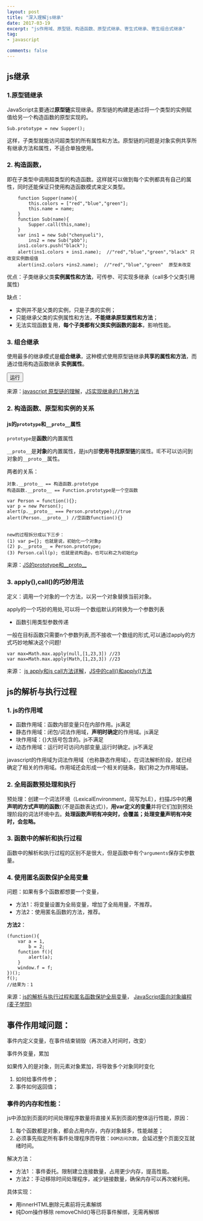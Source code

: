 ```yaml
---
layout: post
title: "深入理解js继承"
date: 2017-03-19
excerpt: "js作用域、原型链、构造函数、原型式继承、寄生式继承、寄生组合式继承"
tag:
- javascript

comments: false
---
```



## js继承

### 1.原型链继承

JavaScript主要通过**原型链**实现继承。原型链的构建是通过将一个类型的实例赋值给另一个构造函数的原型实现的。

	Sub.prototype = new Supper();

这样，子类型就能访问超类型的所有属性和方法。原型链的问题是对象实例共享所有继承方法和属性，不适合单独使用。


### 2. 构造函数，
即在子类型中调用超类型的构造函数。这样就可以做到每个实例都具有自己的属性，同时还能保证只使用构造函数模式来定义类型。

		function Supper(name){
			this.colors = ["red","blue","green"];
			this.name = name;
		}
		function Sub(name){
			Supper.call(this,name); 
		}
		var ins1 = new Sub("chenyueli"),
			ins2 = new Sub("pbb");
		ins1.colors.push("black");
		alert(ins1.colors + ins1.name);  //"red","blue","green","black" 只改变实例数组值
		alert(ins2.colors +ins2.name);	//"red","blue","green"  原型未改变
 
优点：子类继承父类**实例属性和方法**，可传参、可实现多继承（call多个父类引用属性)

缺点：

- 实例并不是父类的实例，只是子类的实例；
- 只能继承父类的实例属性和方法，**不能继承原型属性和方法**；
- 无法实现函数复用，**每个子类都有父类实例函数的副本**，影响性能。
### 3. 组合继承
使用最多的继承模式是**组合继承**，这种模式使用原型链继承**共享的属性和方法**，而通过借用构造函数继承 **实例属性**。

<script>
alert("9");
</script>


<script>
		(function testCyl(){
			function Supper(name){
				this.name = name;
				this.colors = ["red","blue","green"]
			}
			Supper.prototype.sayName = function(){
				alert(this.name);
			}
			function Sub(name,age){
				//继承属性
				Supper.call(this,name)
				this.age = age;
			}
			//继承方法
			Sub.prototype = new Supper();
			Sub.prototype.constructor = Sub;
			Sub.prototype.sayAge = function(){
				alert(this.age);
			}
			
			var ins1 = new Sub("cyl",18);
			ins1.colors.push("black")
			alert(ins1.colors);
			ins1.sayName();
			ins1.sayAge();
			
			var ins2 = new Sub("cll",17);
			alert(ins2.colors);
			ins2.sayName();
			ins2.sayAge();
	})();
	window.testCyl = testCyl;
</script>

<button onclick="testCyl()">运行</button> 

来源：<a href = "http://blog.sina.com.cn/s/blog_694c144f0101o4ol.html" target = "_blank">javascript 原型链的理解</a>，<a href = "http://www.cnblogs.com/humin/p/4556820.html" target = "_blank">JS实现继承的几种方法</a>

### 2. 构造函数、原型和实例的关系

#### js的`prototype`和`__proto__`属性

`prototype`是**函数**的内置属性

`__proto__`是**对象**的内置属性，是js内部**使用寻找原型链**的属性。IE不可以访问到对象的`__proto__`属性。

两者的关系：

	对象.__proto__ == 构造函数.prototype
	构造函数.__proto__ == Function.prototype是一个空函数

	var Person = function(){};
	var p = new Person();
	alert(p.__proto__ === Person.prototype);//true
	alert(Person.__proto__) //空函数function(){}


	new的过程拆分成以下三步：
	(1) var p={}; 也就是说，初始化一个对象p
	(2) p.__proto__ = Person.prototype;
	(3) Person.call(p); 也就是说构造p，也可以称之为初始化p


来源：<a href = "http://www.cnblogs.com/yangjinjin/archive/2013/02/01/2889103.html" target = "_blank">JS的prototype和__proto__</a>

### 3. apply(),call()的巧妙用法
定义：调用一个对象的一个方法，以另一个对象替换当前对象。 

apply的一个巧妙的用处,可以将一个数组默认的转换为一个参数列表

- 函数引用类型参数传递

一般在目标函数只需要n个参数列表,而不接收一个数组的形式,可以通过apply的方式巧妙地解决这个问题!

	var max=Math.max.apply(null,[1,23,3]) //23
	var max=Math.max.apply(Math,[1,23,3]) //23


来源：
<a href = "http://www.51xuediannao.com/qd63/index.php/page-2-104-1.html" target = "_blank">js apply和js call方法详解</a>，<a href = "http://uule.iteye.com/blog/1158829" target = "_blank">JS中的call()和apply()方法</a>


## js的解析与执行过程
### 1. js的作用域

- 函数作用域：函数内部变量只在内部作用。js满足
- 静态作用域：闭包/词法作用域，**声明时确定**的作用域。js满足
- 块作用域：{}大括号包含的。js不满足
- 动态作用域：运行时可访问内部变量,运行时确定。js不满足


javascript的作用域为词法作用域（也称静态作用域）。在词法解析阶段，就已经确定了相关的作用域。作用域还会形成一个相关的链条，我们称之为作用域链。
### 2. 全局函数预处理和执行

预处理：创建一个词法环境（LexicalEnvironment，简写为LE），扫描JS中的**用声明的方式声明的函数**(（不是函数表达式）)，**用var定义的变量**并将它们加到预处理阶段的词法环境中去。**处理函数声明有冲突时，会覆盖；处理变量声明有冲突时，会忽略。**

### 3. 函数中的解析和执行过程

函数中的解析和执行过程的区别不是很大，但是函数中有个`arguments`保存实参数量。

### 4. 使用匿名函数保护全局变量

问题：如果有多个函数都想要一个变量，

-  方法1：将变量设置为全局变量，增加了全局用量，不推荐。
-  方法2：使用匿名函数的方法，推荐。

**方法2**：

	(function(){
	    var a = 1,
	        b = 2;
	    function f(){
	        alert(a);
	    }
	    window.f = f;
	})();
	f();
	//结果为：1

来源：<a href = "http://www.cnblogs.com/foodoir/p/5977950.html" target = "_blank">js的解析与执行过程和匿名函数保护全局变量</a>，
<a href = "http://www.maiziedu.com/course/583/" target = "_blank">
JavaScript面向对象编程(麦子学院)</a>



## 事件作用域问题：

事件内定义变量，在事件结束销毁（再次进入时间时，改变）

事件外变量，累加

如果传入的是对象，则元素对象累加，将导致多个对象同时变化



1. 如何给事件传参；
2. 事件如何返回值；

### 事件的内存和性能：

js中添加到页面的时间处理程序数量将直接关系到页面的整体运行性能，原因：

1. 每个函数都是对象，都会占用内存，内存对象越多，性能越差；
2. 必须事先指定所有事件处理程序而导致：`DOM访问次数`，会延迟整个页面交互就绪时间。


解决方法：

- 方法1 ：事件委托。限制建立连接数量，占用更少内存，提高性能。
- 方法2：手动移除时间处理程序，减少链接数量，确保内存可以再次被利用。

具体实现：

- 用innerHTML删除元素前将元素解绑
- 纯Dom操作移除  removeChild()等已将事件解绑，无需再解绑

